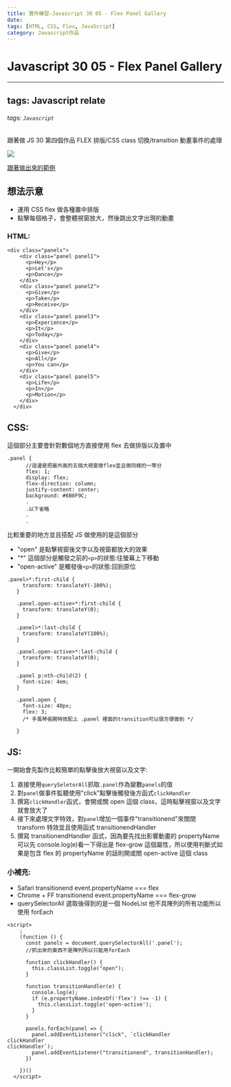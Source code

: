 ```yaml
---
title: 實作練習-Javascript 30 05 - Flex Panel Gallery
date:
tags: [HTML, CSS, Flex, JavaScript]
category: Javascript作品
---
```


# Javascript 30 05 - Flex Panel Gallery

---

## tags: Javascript relate

###### tags: `Javascript`

跟著做 JS 30 第四個作品 FLEX 排版/CSS class 切換/transition 動畫事件的處理

![](https://i.imgur.com/Nj77C3V.png)

[跟著做出來的範例](https://chiehLiu.github.io/git-projects/05%20-%20Flex%20Panel%20Gallery/index-START.html)

## 想法示意

- 運用 CSS flex 做各種置中排版
- 點擊每個格子，會整體視窗放大，然後跳出文字出現的動畫

### HTML:

```htmlembedded=
<div class="panels">
    <div class="panel panel1">
      <p>Hey</p>
      <p>Let's</p>
      <p>Dance</p>
    </div>
    <div class="panel panel2">
      <p>Give</p>
      <p>Take</p>
      <p>Receive</p>
    </div>
    <div class="panel panel3">
      <p>Experience</p>
      <p>It</p>
      <p>Today</p>
    </div>
    <div class="panel panel4">
      <p>Give</p>
      <p>All</p>
      <p>You can</p>
    </div>
    <div class="panel panel5">
      <p>Life</p>
      <p>In</p>
      <p>Motion</p>
    </div>
  </div>
```

## CSS:

這個部分主要會針對數個地方直接使用 flex 去做排版以及置中

```css=
.panel {
      //這邊是把最外面的五個大視窗做flex並且做同樣的一等分
      flex: 1;
      display: flex;
      flex-direction: column;
      justify-content: center;
      background: #6B0F9C;
      .
      .以下省略
      .
      .
```

比較重要的地方並且搭配 JS 做使用的是這個部分

- "open" 是點擊視窗後文字以及視窗都放大的效果
- "\*" 這個部分是觸發之前的`<p>`的狀態:往螢幕上下移動
- "open-active" 是觸發後`<p>`的狀態:回到原位

```css=
.panel>*:first-child {
     transform: translateY(-100%);
   }

   .panel.open-active>*:first-child {
     transform: translateY(0);
   }

   .panel>*:last-child {
     transform: translateY(100%);
   }

   .panel.open-active>*:last-child {
     transform: translateY(0);
   }

   .panel p:nth-child(2) {
     font-size: 4em;
   }

   .panel.open {
     font-size: 40px;
     flex: 3;
     /* 手風琴張開特效配上 .panel 裡面的transition可以很方便做到 */

   }
```

## JS:

一開始會先製作比較簡單的點擊後放大視窗以及文字:

1. 直接使用`querySeletorAll`抓取`.panel`作為變數`panels`的值
2. 對`panel`做事件監聽使用"click"點擊後觸發後方函式`clickHandler`
3. 撰寫`clickHandler`函式，會開或關 open 這個 class，這時點擊視窗以及文字就會放大了
4. 接下來處理文字特效，對`panel`增加一個事件"transitionend"來關閉 transform 特效並且使用函式 transitionendHandler
5. 撰寫 transitionendHandler 函式，因為要先找出影響動畫的 propertyName 可以先 console.log(e)看一下得出是 flex-grow 這個屬性，所以使用判斷式如果是包含 flex 的 propertyName 的話則開或關 open-active 這個 class

### 小補充:

- Safari transitionend event.propertyName === flex
- Chrome + FF transitionend event.propertyName === flex-grow
- querySelectorAll 選取後得到的是一個 NodeList 他不具陣列的所有功能所以使用 forEach

```javascript=
<script>
    ;
    (function () {
      const panels = document.querySelectorAll('.panel');
      //抓出來的東西不是陣列所以只能用forEach

      function clickHandler() {
        this.classList.toggle("open");
      }

      function transitionHandler(e) {
        console.log(e);
        if (e.propertyName.indexOf('flex') !== -1) {
          this.classList.toggle('open-active');
        }
      }

      panels.forEach(panel => {
        panel.addEventListener("click", `clickHandler
clickHandler
clickHandler`);
        panel.addEventListener("transitionend", transitionHandler);
      })

    })()
  </script>
```
